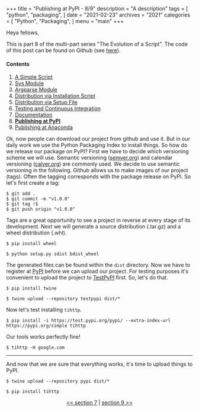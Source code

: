 +++
title = "Publishing at PyPI - 8/9"
description = "A description"
tags = [
    "python",
    "packaging",
]
date = "2021-02-23"
archives = "2021"
categories = [
    "Python",
    "Packaging",
]
menu = "main"
+++

Heya fellows,

This is part 8 of the multi-part series "The Evolution of a Script". The code of this post can be found on Github (see [here](https://github.com/NiklasTiede/tinyHTTPie/tree/8-Publishing-at-PyPI)).

#### Contents

1. [A Simple Script](/2021/1-the-evolution-of-a-script)
2. [Sys Module](/2021/2-sys-module)
3. [Argparse Module](/2021/3-argparse-module/)
4. [Distribution via Installation Script](/2021/4-distribution-via-installation-script)
5. [Distribution via Setup File](/2021/5-distribution-via-setup-file)
6. [Testing and Continuous Integration](/2021/6-testing-and-continous-integration)
7. [Documentation](/2021/7-documentation)
8. [**Publishing at PyPI**](/2021/8-publishing-at-pypi)
9. [Publishing at Anaconda](/2021/9-publishing-at-anaconda)

Ok, now people can download our project from github and use it. But in our daily work we use the Python Packaging Index to install things. So how do we release our package on PyPI? First we have to decide which versioning scheme we will use. Semantic versioning ([semver.org](https://semver.org/)) and calendar versioning ([calver.org](https://calver.org/)) are commonly used. We decide to use semantic versioning in the following. Github allows us to make images of our project (tags). Often the tagging corresponds with the package release on PyPI. So let's first create a tag:

```
$ git add .
$ git commit -m "v1.0.0"
$ git tag !$
$ git push origin "v1.0.0"
```

Tags are a great opportunity to see a project in reverse at every stage of its development. Next we will generate a source distribution (.tar.gz) and a wheel distribution (.whl).

```
$ pip install wheel

$ python setup.py sdist bdist_wheel
```

The generated files can be found within the `dist` directory. Now we have to register at [PyPI](https://pypi.org/) before we can upload our project. For testing purposes it's convenient to upload the project to [TestPyPI](https://test.pypi.org/) first. So, let's do that.

```
$ pip install twine

$ twine upload --repository testpypi dist/*
```

Now let's test installing `tihttp`.

```
$ pip install -i https://test.pypi.org/pypi/ --extra-index-url https://pypi.org/simple tihttp
```

Our tools works perfectly fine!

```
$ tihttp -H google.com
```

---

And now that we are sure that everything works, it's time to upload things to PyPI.

```
$ twine upload --repository pypi dist/*

$ pip install tihttp
```

<div>
    <p align="center"><a href="/posts/7-documentation"><< section 7</a> | <a href="/posts/9-publishing-at-anaconda">section 9 >></a> </p>
</div>
